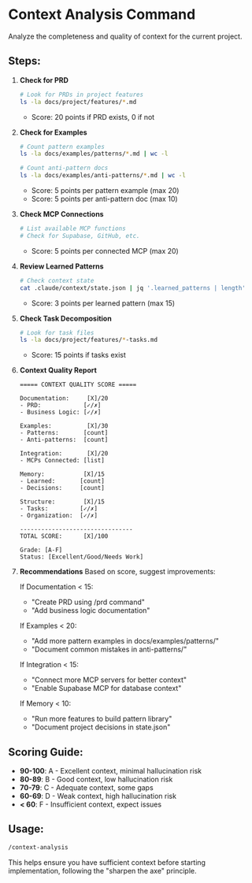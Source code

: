 # Context Analysis Command

Analyze the completeness and quality of context for the current project.

## Steps:

1. **Check for PRD**
   ```bash
   # Look for PRDs in project features
   ls -la docs/project/features/*.md
   ```
   - Score: 20 points if PRD exists, 0 if not

2. **Check for Examples**
   ```bash
   # Count pattern examples
   ls -la docs/examples/patterns/*.md | wc -l
   
   # Count anti-pattern docs
   ls -la docs/examples/anti-patterns/*.md | wc -l
   ```
   - Score: 5 points per pattern example (max 20)
   - Score: 5 points per anti-pattern doc (max 10)

3. **Check MCP Connections**
   ```bash
   # List available MCP functions
   # Check for Supabase, GitHub, etc.
   ```
   - Score: 5 points per connected MCP (max 20)

4. **Review Learned Patterns**
   ```bash
   # Check context state
   cat .claude/context/state.json | jq '.learned_patterns | length'
   ```
   - Score: 3 points per learned pattern (max 15)

5. **Check Task Decomposition**
   ```bash
   # Look for task files
   ls -la docs/project/features/*-tasks.md
   ```
   - Score: 15 points if tasks exist

6. **Context Quality Report**
   ```
   ===== CONTEXT QUALITY SCORE =====
   
   Documentation:     [X]/20
   - PRD:            [✓/✗]
   - Business Logic: [✓/✗]
   
   Examples:          [X]/30  
   - Patterns:       [count]
   - Anti-patterns:  [count]
   
   Integration:       [X]/20
   - MCPs Connected: [list]
   
   Memory:           [X]/15
   - Learned:       [count]
   - Decisions:     [count]
   
   Structure:        [X]/15
   - Tasks:         [✓/✗]
   - Organization:  [✓/✗]
   
   --------------------------------
   TOTAL SCORE:      [X]/100
   
   Grade: [A-F]
   Status: [Excellent/Good/Needs Work]
   ```

7. **Recommendations**
   Based on score, suggest improvements:
   
   If Documentation < 15:
   - "Create PRD using /prd command"
   - "Add business logic documentation"
   
   If Examples < 20:
   - "Add more pattern examples in docs/examples/patterns/"
   - "Document common mistakes in anti-patterns/"
   
   If Integration < 15:
   - "Connect more MCP servers for better context"
   - "Enable Supabase MCP for database context"
   
   If Memory < 10:
   - "Run more features to build pattern library"
   - "Document project decisions in state.json"

## Scoring Guide:
- **90-100**: A - Excellent context, minimal hallucination risk
- **80-89**: B - Good context, low hallucination risk  
- **70-79**: C - Adequate context, some gaps
- **60-69**: D - Weak context, high hallucination risk
- **< 60**: F - Insufficient context, expect issues

## Usage:
```bash
/context-analysis
```

This helps ensure you have sufficient context before starting implementation, following the "sharpen the axe" principle.
